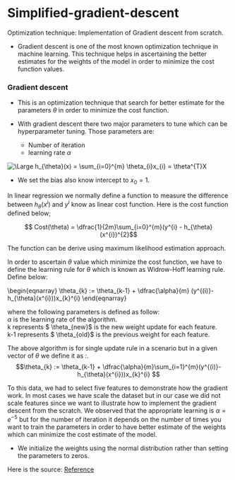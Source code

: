 # Simplified-gradient-descent
Optimization technique: Implementation of Gradient descent from scratch.

- Gradient descent is one of the most known optimization technique in machine learning. This technique helps in ascertaining the better estimates for the weights of the model in order to minimize the cost function values.

### Gradient descent 

- This is an optimization technique that search for better estimate for the parameters $\theta$ in order to minimize the cost function.

- With gradient descent there two major parameters to tune which can be hyperparameter tuning. Those parameters are: 
  - Number of iteration 
  - learning rate $\alpha$

<img src="https://latex.codecogs.com/svg.latex?\Large&space;h_{\theta}(x) = \sum_{i=0}^{m} \theta_{i}x_{i} = \theta^{T}X" title="\Large h_{\theta}(x) = \sum_{i=0}^{m} \theta_{i}x_{i} = \theta^{T}X" />

- We set the bias also know intercept to $x_{0}=1$.  <br>

In linear regression we normally define a function to measure the difference between $h_{\theta}(x^{i})$ and $y^{i}$ know as linear cost function. Here is the cost function defined below;

$$ Cost(\theta) = \dfrac{1}{2m}\sum_{i=0}^{m}(y^{i} - h_{\theta}(x^{i})^{2}$$

The function can be derive using maximum likelihood estimation approach.

In order to ascertain $\theta$ value which minimize the cost function, we have to define the learning rule for $\theta$ which is known as Widrow-Hoff learning rule. Define below:

\begin{eqnarray}
\theta_{k} := \theta_{k-1} + \dfrac{\alpha}{m} (y^{(i)}-h_{\theta}(x^{i}))x_{k}^{i} 
\end{eqnarray}

where the following parameters is defined as follow:<br>
$\alpha$ is the learning rate of the algorithm. <br>
k represents $ \theta_{new}$ is the new weight update for each feature.<br>
k-1 represents $ \theta_{old}$ is the previous weight for each feature.<br>

The above algorithm is for single update rule in a scenario but in a given vector of $\theta$ we define it as :.
$$\theta_{k} := \theta_{k-1} + \dfrac{\alpha}{m}\sum_{i=1}^{m}(y^{(i)}-h_{\theta}(x^{i}))x_{k}^{i} $$

To this data, we had to select five features to demonstrate how the gradient work. In most cases we have scale the dataset but in our case we did not scale features since we want to illustrate how to implement the gradient descent from the scratch. We observed that the appropriate learning is $\alpha = e^{-5}$  but for the number of iteration it depends on the number of times you want to train the parameters in order to have better estimate of the weights which can minimize the cost estimate of the model. 

- We initialize the weights using the normal distribution rather than setting the parameters to zeros. 

Here is the source: [Reference](http://cs229.stanford.edu/notes2019fall/cs229-notes1.pdf)
